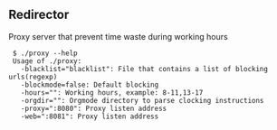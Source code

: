 Redirector
----------

Proxy server that prevent time waste during working hours

```
 $ ./proxy --help
 Usage of ./proxy:
   -blacklist="blacklist": File that contains a list of blocking urls(regexp)
   -blockmode=false: Default blocking
   -hours="": Working hours, example: 8-11,13-17
   -orgdir="": Orgmode directory to parse clocking instructions
   -proxy=":8080": Proxy listen address
   -web=":8081": Proxy listen address
```
